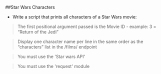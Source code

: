 ##Star Wars Characters

- Write a script that prints all characters of a Star Wars movie:

> The first positional argument passed is the Movie ID - example: 3 = “Return of the Jedi”  

> Display one character name per line in the same order as the “characters” list in the /films/ endpoint  

> You must use the 'Star wars API'  

> You must use the 'request' module  

